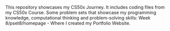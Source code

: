 This repository showcases my CS50x Journey.
It includes coding files from my CS50x Course.
Some problem sets that showcase my programming knowledge, computational thinking and problem-solving skills:
Week 8/pset8/homepage - Where I created my Portfolio Website.

